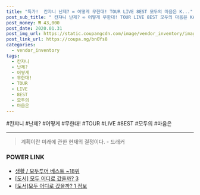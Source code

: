 ```yaml
--- 
title: "특가!  칸쟈니 난제? ∞ 어떻게 무한대! TOUR LIVE 8EST 모두의 마음은 K..." 
post_sub_title: " 칸쟈니 난제? ∞ 어떻게 무한대! TOUR LIVE 8EST 모두의 마음은 KANJANI∞ 우리의 타올 머플러" 
post_money: ₩ 43,000 
post_date: 2020.01.31 
post_img_url: https://static.coupangcdn.com/image/vendor_inventory/images/2019/03/02/22/8/7ff0bc0d-696c-419e-97c5-c8719fe2509b.jpg 
post_link_url: https://coupa.ng/bnOYs8 
categories: 
  - vendor_inventory 
tags: 
  - 칸쟈니 
  - 난제? 
  - 어떻게 
  - 무한대! 
  - TOUR 
  - LIVE 
  - 8EST 
  - 모두의 
  - 마음은 
--- 
```

  #칸쟈니 #난제? #어떻게 #무한대! #TOUR #LIVE #8EST #모두의 #마음은 
<hr> 

> 계획이란 미래에 관한 현재의 결정이다. - 드래커 


### POWER LINK

* <a href="https://blog.naver.com/santokki14/221791194359" target="_blank">생활 / 모두투어 베스트 ~18위</a>
* <a href="https://blog.naver.com/santokki14/221777419640" target="_blank">[도서] 모두 어디로 갔을까? 3</a>
* <a href="https://blog.naver.com/santokki14/221769529483" target="_blank">[도서]모두 어디로 갔을까? 1 정보</a>
